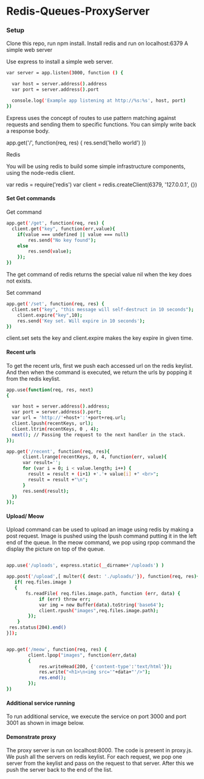 # Redis-Queues-ProxyServer

### Setup

Clone this repo, run npm install.
Install redis and run on localhost:6379
A simple web server

Use express to install a simple web server.
```sh
var server = app.listen(3000, function () {

  var host = server.address().address
  var port = server.address().port

  console.log('Example app listening at http://%s:%s', host, port)
})
```
Express uses the concept of routes to use pattern matching against requests and sending them to specific functions. You can simply write back a response body.

app.get('/', function(req, res) {
  res.send('hello world')
})


Redis

You will be using redis to build some simple infrastructure components, using the node-redis client.

var redis = require('redis')
var client = redis.createClient(6379, '127.0.0.1', {})

#### Set Get commands

Get command 
```sh
app.get('/get', function(req, res) {
  client.get("key", function(err,value){
  	if(value === undefined || value === null)
  		res.send("No key found");
  	else
  		res.send(value);
	});
})
```
The get command of redis returns the special value nil when the key does not exists.

Set command
```sh
app.get('/set', function(req, res) {
  client.set("key", "this message will self-destruct in 10 seconds");
  	client.expire("key",10);
  	res.send('Key set. Will expire in 10 seconds');
})
```
client.set sets the key and client.expire makes the key expire in given time.

#### Recent urls

To get the recent urls, first we push each accessed url on the redis keylist. And then when the command is executed, we return the urls by popping it from the redis keylist.

```sh
app.use(function(req, res, next) 
{

  var host = server.address().address;
  var port = server.address().port;
  var url = 'http://'+host+':'+port+req.url;
  client.lpush(recentKeys, url);
  client.ltrim(recentKeys, 0 , 4);
  next(); // Passing the request to the next handler in the stack.
});

app.get('/recent', function(req, res){
      client.lrange(recentKeys, 0, 4, function(err, value){
      var result='';
      for (var i = 0; i < value.length; i++) {
        result = result + (i+1) +'.'+ value[i] +" <br>";
        result = result +"\n";
      }
      res.send(result);
  })
});
```

#### Upload/ Meow
Upload command can be used to upload an image using redis by making a post request. Image is pushed using the lpush command putting it in the left end of the queue. In the meow command, we pop using rpop command the display the picture on top of the queue.
```sh

app.use('/uploads', express.static(__dirname+'/uploads') )

app.post('/upload',[ multer({ dest: './uploads/'}), function(req, res){
   if( req.files.image )
   {
	   fs.readFile( req.files.image.path, function (err, data) {
	  		if (err) throw err;
	  		var img = new Buffer(data).toString('base64');
	  		client.rpush("images",req.files.image.path);
 		});
	}
 res.status(204).end()
}]);


app.get('/meow', function(req, res) {
		client.lpop("images", function(err,data)
		{
			res.writeHead(200, {'content-type':'text/html'});
			res.write("<h1>\n<img src='"+data+"'/>");
			res.end();
		});
})
```

#### Additional service running

To run additional service, we execute the service on port 3000 and port 3001 as shown in image below.

#### Demonstrate proxy

The proxy server is run on localhost:8000. The code is present in proxy.js. We push all the servers on redis keylist. For each request, we pop one server from the keylist and pass on the request to that server. After this we push the server back to the end of the list.
